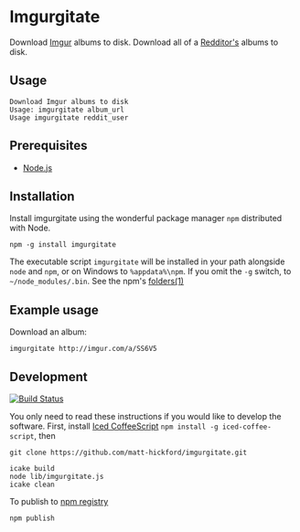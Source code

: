 Imgurgitate
=========

Download [Imgur](http://imgur.com) albums to disk. Download all of a [Redditor's](http://www.reddit.com/) albums to disk.

Usage
----

    Download Imgur albums to disk
    Usage: imgurgitate album_url
    Usage imgurgitate reddit_user

Prerequisites
----------

* [Node.js](http://nodejs.org/)

Installation
----------

Install imgurgitate using the wonderful package manager `npm` distributed with Node.

    npm -g install imgurgitate

The executable script `imgurgitate` will be installed in your path alongside `node` and `npm`, or on Windows to `%appdata%\npm`. If you omit the `-g` switch, to `~/node_modules/.bin`. See the npm's [folders(1)](http://npmjs.org/doc/folders.html)
   
Example usage
-----

Download an album:

    imgurgitate http://imgur.com/a/SS6V5
   

   
Development
----

[![Build Status](https://travis-ci.org/matt-hickford/imgurgitate.png?branch=master)](https://travis-ci.org/matt-hickford/imgurgitate)

You only need to read these instructions if you would like to develop the software. First, install [Iced CoffeeScript](http://maxtaco.github.com/coffee-script/) `npm install -g iced-coffee-script`, then

    git clone https://github.com/matt-hickford/imgurgitate.git
    
    icake build
    node lib/imgurgitate.js
    icake clean

To publish to [npm registry](https://new.npmjs.org/package/imgurgitate)
    
    npm publish
